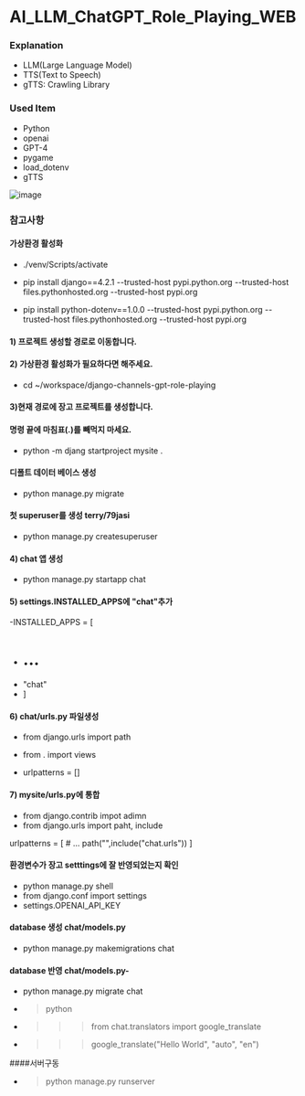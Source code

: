 # AI_LLM_ChatGPT_Role_Playing_WEB

### Explanation
- LLM(Large Language Model)
- TTS(Text to Speech)
- gTTS: Crawling Library
  
### Used Item
- Python 
- openai
- GPT-4
- pygame
- load_dotenv
- gTTS

![image](https://github.com/SeungIlJang/AI_LLM_ChatGPT_Role_Playing_WEB/assets/45052948/c999a44e-eac1-4e73-83a2-39da0978f549)

### 참고사항
#### 가상환경 활성화
- ./venv/Scripts/activate

- pip install django==4.2.1 --trusted-host pypi.python.org --trusted-host files.pythonhosted.org --trusted-host pypi.org
- pip install python-dotenv==1.0.0 --trusted-host pypi.python.org --trusted-host files.pythonhosted.org --trusted-host pypi.org

#### 1) 프로젝트 생성할 경로로 이동합니다.
#### 2) 가상환경 활성화가 필요하다면 해주세요.
- cd ~/workspace/django-channels-gpt-role-playing

#### 3)현재 경로에 장고 프로젝트를 생성합니다.
#### 명령 끝에 마침표(.)를 빼먹지 마세요.
- python -m djang startproject mysite .
#### 디폴트 데이터 베이스 생성
- python manage.py migrate 
#### 첫 superuser를 생성 terry/79jasi
- python manage.py createsuperuser

#### 4) chat 앱 생성
- python manage.py startapp chat

#### 5) settings.INSTALLED_APPS에 "chat"추가
-INSTALLED_APPS = [
-	# ...
-	"chat"
- ]

#### 6) chat/urls.py 파일생성
- from django.urls import path
- from . import views

- urlpatterns = []

#### 7) mysite/urls.py에 통합
- from django.contrib impot adimn
- from django.urls import paht, include

urlpatterns = [
	# ...
	path("",include("chat.urls"))
]

#### 환경변수가 장고 setttings에 잘 반영되었는지 확인
- python manage.py shell
- from django.conf import settings
- settings.OPENAI_API_KEY

#### database 생성 chat/models.py
- python manage.py makemigrations chat
#### database 반영 chat/models.py- 
- python manage.py migrate chat

- >python
- >>>from chat.translators import google_translate
- >>>google_translate("Hello World", "auto", "en")

####서버구동
- >python manage.py runserver
